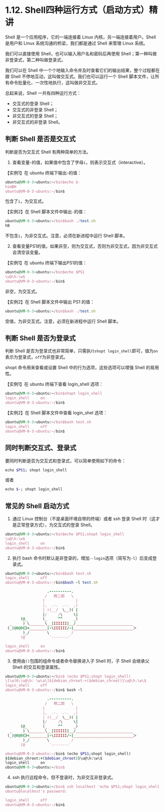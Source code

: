 # 1.12. Shell四种运行方式（启动方式）精讲

Shell 是一个应用程序，它的一端连接着 Linux 内核，另一端连接着用户。Shell 是用户和 Linux 系统沟通的桥梁，我们都是通过 Shell 来管理 Linux 系统。

我们可以直接使用 Shell，也可以输入用户名和密码后再使用 Shell；第一种叫做非登录式，第二种叫做登录式。

我们可以在 Shell 中一个个地输入命令并及时查看它们的输出结果，整个过程都在跟 Shell 不停地互动，这叫做交互式。我们也可以运行一个 Shell 脚本文件，让所有命令批量化、一次性地执行，这叫做非交互式。

总起来说，Shell 一共有四种运行方式：
* 交互式的登录 Shell；
* 交互式的非登录 Shell；
* 非交互式的登录 Shell；
* 非交互式的非登录 Shell。

## 判断 Shell 是否是交互式
判断是否为交互式 Shell 有两种简单的方法。

1) 查看变量-的值，如果值中包含了字母`i`，则表示交互式（interactive）。

【实例1】在 ubuntu 终端下输出-的值：
```ruby {.line-numbers}
ubuntu@VM-0-3-ubuntu:~/bin$echo $-
himBH
ubuntu@VM-0-3-ubuntu:~/bin$
```
包含了`i`，为交互式。

【实例2】在 Shell 脚本文件中输出`-`的值：
```ruby {.line-numbers}
ubuntu@VM-0-3-ubuntu:~/bin$bash ./test.sh
hB
```
不包含`i`，为非交互式。注意，必须在新进程中运行 Shell 脚本。

2) 查看变量PS1的值，如果非空，则为交互式，否则为非交互式，因为非交互式会清空该变量。

【实例1】在 ubuntu 终端下输出PS1的值：
```ruby {.line-numbers}
ubuntu@VM-0-3-ubuntu:~/bin$echo $PS1
\u@\h:\w$
ubuntu@VM-0-3-ubuntu:~/bin$
```
非空，为交互式。

【实例2】在 Shell 脚本文件中输出 PS1 的值：
```ruby {.line-numbers}
ubuntu@VM-0-3-ubuntu:~/bin$bash ./test.sh

```
空值，为非交互式。注意，必须在新进程中运行 Shell 脚本。

## 判断 Shell 是否为登录式

判断 Shell 是否为登录式也非常简单，只需执`行shopt login_shell`即可，值为`on`表示为登录式，`off`为非登录式。

shopt 命令用来查看或设置 Shell 中的行为选项，这些选项可以增强 Shell 的易用性。

【实例1】在 ubuntu 终端下查看 login_shell 选项：
```ruby {.line-numbers}
ubuntu@VM-0-3-ubuntu:~/bin$shopt login_shell
login_shell    	on
ubuntu@VM-0-3-ubuntu:~/bin$
```
【实例2】在 Shell 脚本文件中查看 login_shel 选项：
```ruby {.line-numbers}
ubuntu@VM-0-3-ubuntu:~/bin$bash test.sh 
login_shell    	off
ubuntu@VM-0-3-ubuntu:~/bin$
```

## 同时判断交互式、登录式
要同时判断是否为交互式和登录式，可以简单使用如下的命令：
```ruby {.line-numbers}
echo $PS1; shopt login_shell
```
或者
```ruby {.line-numbers}
echo $-; shopt login_shell
```

## 常见的 Shell 启动方式
1) 通过 Linux 控制台（不是桌面环境自带的终端）或者 ssh 登录 Shell 时（这才是正常登录方式），为交互式的登录 Shell。
```ruby {.line-numbers}
ubuntu@VM-0-3-ubuntu:~/bin$echo $PS1;shopt login_shell
\u@\h:\w$
login_shell    	on
ubuntu@VM-0-3-ubuntu:~/bin$
```
2) 执行 bash 命令时默认是非登录的，增加`--login`选项（简写为`-l`）后变成登录式。
```ruby {.line-numbers}
ubuntu@VM-0-3-ubuntu:~/bin$bash test.sh 
login_shell    	off
ubuntu@VM-0-3-ubuntu:~/bin$bash -l test.sh 

                   .----------.
                  /   杨二郎   \
                 |              |
                 |,  .-.  .-.  ,|
                 | )(__/  \__)( |
                 |/     /\     \|
       (@_       (_     ^^     _)
  _     ) \_______\__|IIIIII|__/__________________________
 (_)@8@8{}<________|-\IIIIII/-|___________________________＞
        )_/        \          /
       (@           `--------`

login_shell    	on
ubuntu@VM-0-3-ubuntu:~/bin$
```
3) 使用由`()`包围的组命令或者命令替换进入子 Shell 时，子 Shell 会继承父 Shell 的交互和登录属性。
```ruby {.line-numbers}
ubuntu@VM-0-3-ubuntu:~/bin$ (echo $PS1;shopt login_shell)
\[\e]0;\u@\h: \w\a\]${debian_chroot:+($debian_chroot)}\u@\h:\w\$
login_shell    	off
ubuntu@VM-0-3-ubuntu:~/bin$ bash -l

                   .----------.
                  /   杨二郎   \
                 |              |
                 |,  .-.  .-.  ,|
                 | )(__/  \__)( |
                 |/     /\     \|
       (@_       (_     ^^     _)
  _     ) \_______\__|IIIIII|__/__________________________
 (_)@8@8{}<________|-\IIIIII/-|___________________________＞
        )_/        \          /
       (@           `--------`

ubuntu@VM-0-3-ubuntu:~/bin$ (echo $PS1;shopt login_shell)
${debian_chroot:+($debian_chroot)}\u@\h:\w\$
login_shell    	on
ubuntu@VM-0-3-ubuntu:~/bin$ 
```
4) ssh 执行远程命令，但不登录时，为非交互非登录式。
```ruby {.line-numbers}
ubuntu@VM-0-3-ubuntu:~/bin$ ssh localhost 'echo $PS1;shopt login_shell'
ubuntu@localhost's password: 

login_shell    	off
ubuntu@VM-0-3-ubuntu:~/bin$ 
```